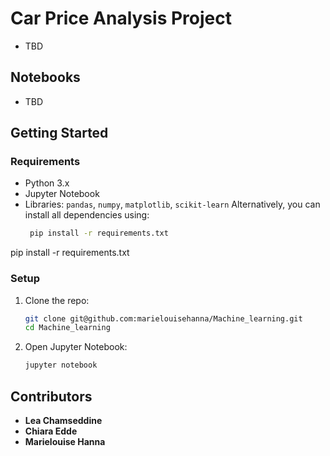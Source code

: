 # Car Price Analysis Project

- TBD

## Notebooks

- TBD


## Getting Started

### Requirements
- Python 3.x
- Jupyter Notebook
- Libraries: `pandas`, `numpy`, `matplotlib`, `scikit-learn`
Alternatively, you can install all dependencies using:
   ```bash
    pip install -r requirements.txt
   ```

pip install -r requirements.txt
### Setup
1. Clone the repo:
   ```bash
   git clone git@github.com:marielouisehanna/Machine_learning.git
   cd Machine_learning
   ```
2. Open Jupyter Notebook:
   ```bash
   jupyter notebook
   ```


## Contributors
- **Lea Chamseddine**
- **Chiara Edde**
- **Marielouise Hanna**
